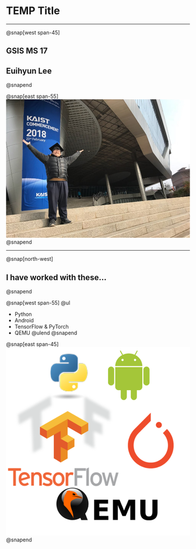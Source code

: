 # TEMP Title

---

@snap[west span-45]
## GSIS MS 17
## Euihyun Lee
@snapend

@snap[east span-55]
![](assets/img/graduation.jpg)
@snapend

---

@snap[north-west]
## I have worked with these...
@snapend

@snap[west span-55]
@ul
- Python
- Android
- TensorFlow & PyTorch
- QEMU
@ulend
@snapend

@snap[east span-45]
![](assets/img/logos.png)
@snapend
